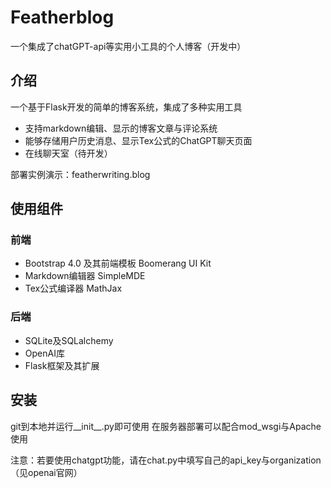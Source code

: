 # Featherblog
一个集成了chatGPT-api等实用小工具的个人博客（开发中）

## 介绍
一个基于Flask开发的简单的博客系统，集成了多种实用工具
* 支持markdown编辑、显示的博客文章与评论系统
* 能够存储用户历史消息、显示Tex公式的ChatGPT聊天页面
* 在线聊天室（待开发）

部署实例演示：featherwriting.blog

## 使用组件
### 前端
* Bootstrap 4.0 及其前端模板 Boomerang UI Kit
* Markdown编辑器 SimpleMDE
* Tex公式编译器 MathJax
### 后端
* SQLite及SQLalchemy
* OpenAI库
* Flask框架及其扩展

## 安装
git到本地并运行__init__.py即可使用
在服务器部署可以配合mod_wsgi与Apache使用

注意：若要使用chatgpt功能，请在chat.py中填写自己的api_key与organization（见openai官网）
